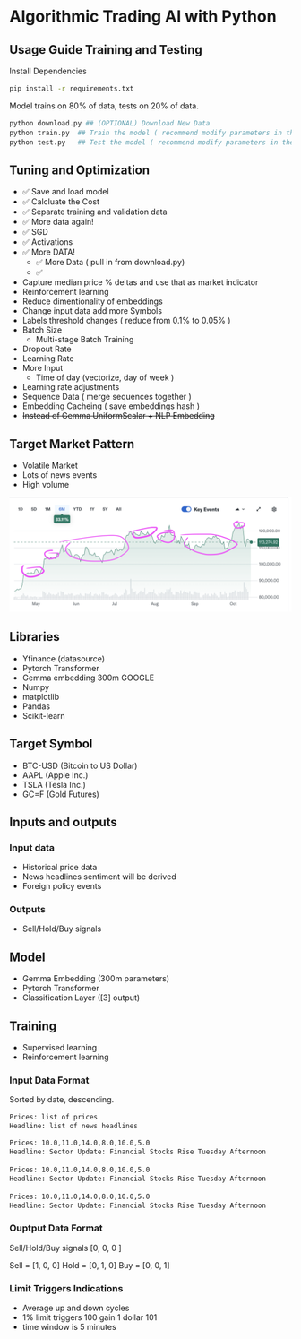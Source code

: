 # Algorithmic Trading AI with Python

## Usage Guide Training and Testing

Install Dependencies

```bash
pip install -r requirements.txt
```

Model trains on 80% of data, tests on 20% of data.

```bash
python download.py ## (OPTIONAL) Download New Data
python train.py  ## Train the model ( recommend modify parameters in the script )
python test.py   ## Test the model ( recommend modify parameters in the script )
```

## Tuning and Optimization
 - ✅ Save and load model
 - ✅ Calcluate the Cost
 - ✅ Separate training and validation data
 - ✅ More data again!
 - ✅ SGD
 - ✅ Activations
 - ✅ More DATA!
     - ✅ More Data ( pull in from download.py)
     - ✅
 - Capture median price % deltas and use that as market indicator
 - Reinforcement learning
 - Reduce dimentionality of embeddings
 - Change input data add more Symbols
 - Labels threshold changes ( reduce from 0.1% to 0.05% )
 - Batch Size
     - Multi-stage Batch Training
 - Dropout Rate
 - Learning Rate
 - More Input
    - Time of day (vectorize, day of week )
 - Learning rate adjustments
 - Sequence Data ( merge sequences together )
 - Embedding Cacheing ( save embeddings hash )
 - ~~Instead of Gemma UniformScalar + NLP Embedding~~

## Target Market Pattern
 - Volatile Market
 - Lots of news events 
 - High volume

![Volatile Market](target-profit.png)

## Libraries
 - Yfinance (datasource)
 - Pytorch Transformer 
 - Gemma embedding 300m GOOGLE 
 - Numpy
 - matplotlib
 - Pandas
 - Scikit-learn

## Target Symbol
 - BTC-USD (Bitcoin to US Dollar)
 - AAPL (Apple Inc.)
 - TSLA (Tesla Inc.)
 - GC=F (Gold Futures)

## Inputs and outputs

### Input data
 - Historical price data 
 - News headlines sentiment will be derived
 - Foreign policy events

### Outputs
 - Sell/Hold/Buy signals

## Model
 - Gemma Embedding (300m parameters)
 - Pytorch Transformer
 - Classification Layer ([3] output)

## Training
 - Supervised learning
 - Reinforcement learning

### Input Data Format 

Sorted by date, descending.

```
Prices: list of prices
Headline: list of news headlines
```

```
Prices: 10.0,11.0,14.0,8.0,10.0,5.0
Headline: Sector Update: Financial Stocks Rise Tuesday Afternoon

Prices: 10.0,11.0,14.0,8.0,10.0,5.0
Headline: Sector Update: Financial Stocks Rise Tuesday Afternoon

Prices: 10.0,11.0,14.0,8.0,10.0,5.0
Headline: Sector Update: Financial Stocks Rise Tuesday Afternoon
```
### Ouptput Data Format
Sell/Hold/Buy signals
[0,   0,   0 ]

Sell = [1, 0, 0]
Hold = [0, 1, 0]
Buy  = [0, 0, 1]

### Limit Triggers Indications
- Average up and down cycles
- 1% limit triggers 100 gain 1 dollar 101
- time window is 5 minutes
